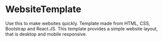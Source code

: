 # WebsiteTemplate
Use this to make websites quickly.
Template made from HTML, CSS, Bootstrap and React.JS.
This template provides a simple website layout, that is desktop and mobile responsive.
